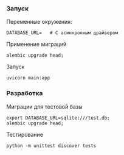 ### Запуск

Переменные окружения:

    DATABASE_URL=   # С асинхронным драйвером

Применение миграций

```shell
alembic upgrade head;
```

Запуск

```shell
uvicorn main:app
```

### Разработка

Миграции для тестовой базы

```shell
export DATABASE_URL=sqlite:///test.db;
alembic upgrade head;
```

Тестирование

```shell
python -m unittest discover tests
```